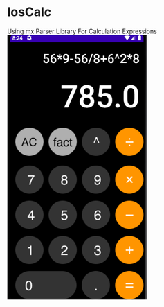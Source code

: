 # IosCalc
Using mx Parser Library For Calculation Expressions
![](app/src/main/res/drawable/app_preview.png)
